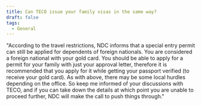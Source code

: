 ```yaml
---
title: Can TECO issue your family visas in the same way?
draft: false
tags:
  - General
---
```

"According to the travel restrictions, NDC informs that a special entry permit can still be applied for dependents of foreign nationals. You are considered a foreign national with your gold card. You should be able to apply for a permit for your family with just your approval letter, therefore it is recommended that you apply for it while getting your passport verified (to receive your gold card).
As with above, there may be some local hurdles depending on the office. So keep me informed of your discussions with TECO, and if you can take down the details at which point you are unable to proceed further, NDC will make the call to push things through."